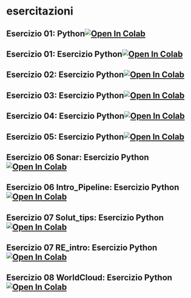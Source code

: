 # esercitazioni

## Esercizio 01: Python[![Open In Colab](https://colab.research.google.com/assets/colab-badge.svg)](https://colab.research.google.com/github/LudovicoManco/esercitazioni-/blob/main/01_intro.ipynb)


## Esercizio 01: Esercizio Python[![Open In Colab](https://colab.research.google.com/assets/colab-badge.svg)](https://github.com/LudovicoManco/esercitazioni-/blob/main/Esercitazione03/012_Markdown_Colab.ipynb)



## Esercizio 02: Esercizio Python[![Open In Colab](https://colab.research.google.com/assets/colab-badge.svg)](https://github.com/LudovicoManco/esercitazioni-/blob/main/Esercitazione03/013_Classi_easy.ipynb)



## Esercizio 03: Esercizio Python[![Open In Colab](https://colab.research.google.com/assets/colab-badge.svg)](https://colab.research.google.com/github/LudovicoManco/esercitazioni-/blob/main/Esercitazione03/014_Matplotlib.ipynb)



## Esercizio 04: Esercizio Python[![Open In Colab](https://colab.research.google.com/assets/colab-badge.svg)](https://colab.research.google.com/github/LudovicoManco/esercitazioni-/blob/main/Esercitazione03/015_Matplotlib.ipynb)


## Esercizio 05: Esercizio Python[![Open In Colab](https://colab.research.google.com/assets/colab-badge.svg)](https://colab.research.google.com/github/LudovicoManco/esercitazioni-/blob/main/Esercitazione03/Visualization.pdf)



## Esercizio 06 Sonar: Esercizio Python[![Open In Colab](https://colab.research.google.com/assets/colab-badge.svg)](https://colab.research.google.com/github/LudovicoManco/esercitazioni-/blob/main/IFTS22-main/Esercitazione06/1_Sonar.ipynb)


## Esercizio 06 Intro_Pipeline: Esercizio Python[![Open In Colab](https://colab.research.google.com/assets/colab-badge.svg)](https://colab.research.google.com/github/LudovicoManco/esercitazioni-/blob/main/IFTS22-main/Esercitazione06/22_Intro_Pipeline.ipynb)


## Esercizio 07 Solut_tips: Esercizio Python[![Open In Colab](https://colab.research.google.com/assets/colab-badge.svg)](https://colab.research.google.com/github/LudovicoManco/esercitazioni-/blob/main/Esercitazione07/19_solut_tips.ipynb)


## Esercizio 07 RE_intro: Esercizio Python[![Open In Colab](https://colab.research.google.com/assets/colab-badge.svg)](https://colab.research.google.com/github/LudovicoManco/esercitazioni-/blob/main/Esercitazione07/30_RE_intro.ipynb)



## Esercizio 08 WorldCloud: Esercizio Python[![Open In Colab](https://colab.research.google.com/assets/colab-badge.svg)](https://colab.research.google.com/github/LudovicoManco/esercitazioni-/blob/main/Esercitazione08/28_WordCloud.ipynb)

